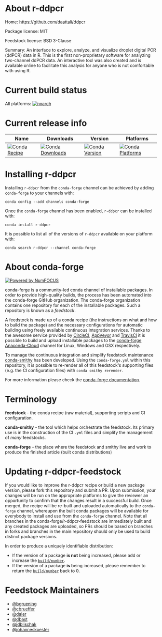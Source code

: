 <!--
# -*- mode: jinja -*-
-->

About r-ddpcr
=============

Home: https://github.com/daattali/ddpcr

Package license: MIT

Feedstock license: BSD 3-Clause

Summary: An interface to explore, analyze, and visualize droplet digital PCR (ddPCR) data in R. This is the first non-proprietary software for analyzing two-channel ddPCR data. An interactive tool was also created and is available online to facilitate this analysis for anyone who is not comfortable with using R.



Current build status
====================

All platforms:
[![noarch](https://img.shields.io/circleci/project/github/conda-forge/r-ddpcr-feedstock/master.svg?label=noarch)](https://circleci.com/gh/conda-forge/r-ddpcr-feedstock)

Current release info
====================

| Name | Downloads | Version | Platforms |
| --- | --- | --- | --- |
| [![Conda Recipe](https://img.shields.io/badge/recipe-r--ddpcr-green.svg)](https://anaconda.org/conda-forge/r-ddpcr) | [![Conda Downloads](https://img.shields.io/conda/dn/conda-forge/r-ddpcr.svg)](https://anaconda.org/conda-forge/r-ddpcr) | [![Conda Version](https://img.shields.io/conda/vn/conda-forge/r-ddpcr.svg)](https://anaconda.org/conda-forge/r-ddpcr) | [![Conda Platforms](https://img.shields.io/conda/pn/conda-forge/r-ddpcr.svg)](https://anaconda.org/conda-forge/r-ddpcr) |

Installing r-ddpcr
==================

Installing `r-ddpcr` from the `conda-forge` channel can be achieved by adding `conda-forge` to your channels with:

```
conda config --add channels conda-forge
```

Once the `conda-forge` channel has been enabled, `r-ddpcr` can be installed with:

```
conda install r-ddpcr
```

It is possible to list all of the versions of `r-ddpcr` available on your platform with:

```
conda search r-ddpcr --channel conda-forge
```


About conda-forge
=================

[![Powered by NumFOCUS](https://img.shields.io/badge/powered%20by-NumFOCUS-orange.svg?style=flat&colorA=E1523D&colorB=007D8A)](http://numfocus.org)

conda-forge is a community-led conda channel of installable packages.
In order to provide high-quality builds, the process has been automated into the
conda-forge GitHub organization. The conda-forge organization contains one repository
for each of the installable packages. Such a repository is known as a *feedstock*.

A feedstock is made up of a conda recipe (the instructions on what and how to build
the package) and the necessary configurations for automatic building using freely
available continuous integration services. Thanks to the awesome service provided by
[CircleCI](https://circleci.com/), [AppVeyor](https://www.appveyor.com/)
and [TravisCI](https://travis-ci.org/) it is possible to build and upload installable
packages to the [conda-forge](https://anaconda.org/conda-forge)
[Anaconda-Cloud](https://anaconda.org/) channel for Linux, Windows and OSX respectively.

To manage the continuous integration and simplify feedstock maintenance
[conda-smithy](https://github.com/conda-forge/conda-smithy) has been developed.
Using the ``conda-forge.yml`` within this repository, it is possible to re-render all of
this feedstock's supporting files (e.g. the CI configuration files) with ``conda smithy rerender``.

For more information please check the [conda-forge documentation](https://conda-forge.org/docs/).

Terminology
===========

**feedstock** - the conda recipe (raw material), supporting scripts and CI configuration.

**conda-smithy** - the tool which helps orchestrate the feedstock.
                   Its primary use is in the construction of the CI ``.yml`` files
                   and simplify the management of *many* feedstocks.

**conda-forge** - the place where the feedstock and smithy live and work to
                  produce the finished article (built conda distributions)


Updating r-ddpcr-feedstock
==========================

If you would like to improve the r-ddpcr recipe or build a new
package version, please fork this repository and submit a PR. Upon submission,
your changes will be run on the appropriate platforms to give the reviewer an
opportunity to confirm that the changes result in a successful build. Once
merged, the recipe will be re-built and uploaded automatically to the
`conda-forge` channel, whereupon the built conda packages will be available for
everybody to install and use from the `conda-forge` channel.
Note that all branches in the conda-forge/r-ddpcr-feedstock are
immediately built and any created packages are uploaded, so PRs should be based
on branches in forks and branches in the main repository should only be used to
build distinct package versions.

In order to produce a uniquely identifiable distribution:
 * If the version of a package **is not** being increased, please add or increase
   the [``build/number``](https://conda.io/docs/user-guide/tasks/build-packages/define-metadata.html#build-number-and-string).
 * If the version of a package **is** being increased, please remember to return
   the [``build/number``](https://conda.io/docs/user-guide/tasks/build-packages/define-metadata.html#build-number-and-string)
   back to 0.

Feedstock Maintainers
=====================

* [@bgruening](https://github.com/bgruening/)
* [@cbrueffer](https://github.com/cbrueffer/)
* [@daler](https://github.com/daler/)
* [@dbast](https://github.com/dbast/)
* [@jdblischak](https://github.com/jdblischak/)
* [@johanneskoester](https://github.com/johanneskoester/)

